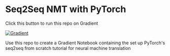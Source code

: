 # Seq2Seq NMT with PyTorch

Click this button to run this repo on Gradient

[![Gradient](https://assets.paperspace.io/img/gradient-badge.svg)](https://console.paperspace.com/te72i7f1w/notebook/r0hwnib88gjs93i?file=seq2seq_translation_tutorial.ipynb)

Use this repo to create a Gradient Notebook containing the set up PyTorch's seq2seq from scratch tutorial for neural machine translation
